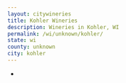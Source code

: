 ```yaml
---
layout: citywineries
title: Kohler Wineries
description: Wineries in Kohler, WI
permalink: /wi/unknown/kohler/
state: wi
county: unknown
city: kohler
---
```

-
